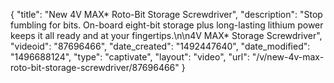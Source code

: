 {
    "title": "New 4V MAX* Roto-Bit Storage Screwdriver",
    "description": "Stop fumbling for bits. On-board eight-bit storage plus long-lasting lithium power keeps it all ready and at your fingertips.\n\n4V MAX* Storage Screwdriver",
    "videoid": "87696466",
    "date_created": "1492447640",
    "date_modified": "1496688124",
    "type": "captivate",
    "layout": "video",
    "url": "\/v\/new-4v-max-roto-bit-storage-screwdriver\/87696466"
}